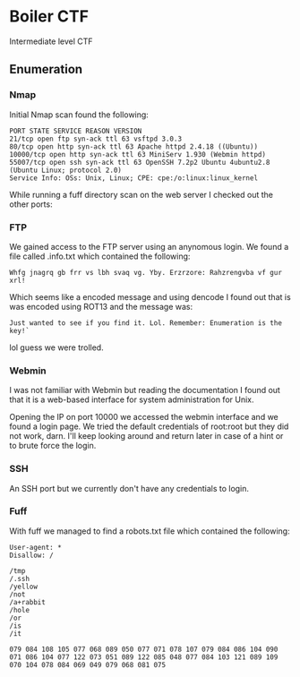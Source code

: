 # Boiler CTF

Intermediate level CTF

## Enumeration

### Nmap

Initial Nmap scan found the following:

```
PORT STATE SERVICE REASON VERSION
21/tcp open ftp syn-ack ttl 63 vsftpd 3.0.3
80/tcp open http syn-ack ttl 63 Apache httpd 2.4.18 ((Ubuntu))
10000/tcp open http syn-ack ttl 63 MiniServ 1.930 (Webmin httpd)
55007/tcp open ssh syn-ack ttl 63 OpenSSH 7.2p2 Ubuntu 4ubuntu2.8 (Ubuntu Linux; protocol 2.0)
Service Info: OSs: Unix, Linux; CPE: cpe:/o:linux:linux_kernel
```

While running a fuff directory scan on the web server I checked out the other
ports:

### FTP

We gained access to the FTP server using an anynomous login.
We found a file called .info.txt which contained the following:

```
Whfg jnagrq gb frr vs lbh svaq vg. Yby. Erzrzore: Rahzrengvba vf gur xrl!
```

Which seems like a encoded message and using dencode I found out that is
was encoded using ROT13 and the message was:

```
Just wanted to see if you find it. Lol. Remember: Enumeration is the key!`
```

lol guess we were trolled.

### Webmin

I was not familiar with Webmin but reading the documentation I found out that
it is a web-based interface for system administration for Unix.

Opening the IP on port 10000 we accessed the webmin interface and we found a
login page. We tried the default credentials of root:root but they did not
work, darn. I'll keep looking around and return later in case of a hint
or to brute force the login.

### SSH

An SSH port but we currently don't have any credentials to login.

### Fuff

With fuff we managed to find a robots.txt file which contained the following:

```
User-agent: *
Disallow: /

/tmp
/.ssh
/yellow
/not
/a+rabbit
/hole
/or
/is
/it

079 084 108 105 077 068 089 050 077 071 078 107 079 084 086 104 090 071 086 104 077 122 073 051 089 122 085 048 077 084 103 121 089 109 070 104 078 084 069 049 079 068 081 075
```
